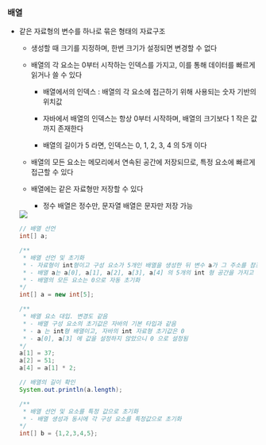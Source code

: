 ### 배열

* 같은 자료형의 변수를 하나로 묶은 형태의 자료구조

    - 생성할 때 크기를 지정하며, 한번 크기가 설정되면 변경할 수 없다

    - 배열의 각 요소는 0부터 시작하는 인덱스를 가지고, 이를 통해 데이터를 빠르게 읽거나 쓸 수 있다

        - 배열에서의 인덱스 : 배열의 각 요소에 접근하기 위해 사용되는 숫자 기반의 위치값

        - 자바에서 배열의 인덱스는 항상 0부터 시작하며, 배열의 크기보다 1 작은 값까지 존재한다

        - 배열의 길이가 5 라면, 인덱스는 0, 1, 2, 3, 4 의 5개 이다

    - 배열의 모든 요소는 메모리에서 연속된 공간에 저장되므로, 특정 요소에 빠르게 접근할 수 있다

    - 배열에는 같은 자료형만 저장할 수 있다

        - 정수 배열은 정수만, 문자열 배열은 문자만 저장 가능

    <img src= "https://github.com/user-attachments/assets/99fd514a-93c4-45b2-832e-be875b2e2f11">

    ```java
    // 배열 선언
    int[] a;

    /**
     * 배열 선언 및 초기화
     * - 자료형이 int형이고 구성 요소가 5개인 배열을 생성한 뒤 변수 a가 그 주소를 참조
     * - 배열 a는 a[0], a[1], a[2], a[3], a[4] 의 5개의 int 형 공간을 가지고 있다
     * - 배열의 모든 요소는 0으로 자동 초기화 
    */ 
    int[] a = new int[5];

    /**
     * 배열 요소 대입. 변경도 같음
     * - 배열 구성 요소의 초기값은 자바의 기본 타입과 같음
     * - a 는 int형 배열이고, 자바의 int 자료형 초기값은 0
     * - a[0], a[3] 에 값을 설정하지 않았으니 0 으로 설정됨 
    */ 
    a[1] = 37;
    a[2] = 51;
    a[4] = a[1] * 2;

    // 배열의 길이 확인
    System.out.println(a.length);

    /**
     * 배열 선언 및 요소를 특정 값으로 초기화
     * - 배열 생성과 동시에 각 구성 요소를 특정값으로 초기화
    */
    int[] b = {1,2,3,4,5};
    ```

